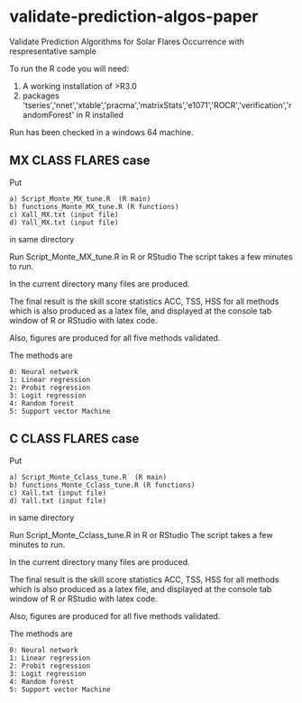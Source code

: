 # validate-prediction-algos-paper
Validate Prediction Algorithms for Solar Flares Occurrence with respresentative sample

To run the R code you will need:

1. A working installation of >R3.0
2. packages 'tseries','nnet','xtable','pracma','matrixStats','e1071','ROCR','verification','randomForest' in R installed


Run has been checked in a windows 64 machine.


## MX CLASS FLARES case

Put

```
a) Script_Monte_MX_tune.R  (R main) 
b) functions_Monte_MX_tune.R (R functions) 
c) Xall_MX.txt (input file) 
d) Yall_MX.txt (input file) 
```
in same directory 

Run Script_Monte_MX_tune.R in R or RStudio
The script takes a few minutes to run.


In the current directory many files are produced.

The final result is the skill score statistics ACC, TSS, HSS for all methods which is also produced as a latex file,
and displayed at the console tab window of R or RStudio with latex code.

Also, figures are produced for all five methods validated.

The methods are
```
0: Neural network
1: Linear regression
2: Probit regression
3: Logit regression
4: Random forest
5: Support vector Machine
```

## C CLASS FLARES case

Put

```
a) Script_Monte_Cclass_tune.R  (R main)
b) functions_Monte_Cclass_tune.R (R functions)
c) Xall.txt (input file)
d) Yall.txt (input file)
```
in same directory 

Run Script_Monte_Cclass_tune.R in R or RStudio
The script takes a few minutes to run.


In the current directory many files are produced.

The final result is the skill score statistics ACC, TSS, HSS for all methods which is also produced as a latex file,
and displayed at the console tab window of R or RStudio with latex code.

Also, figures are produced for all five methods validated.

The methods are
```
0: Neural network
1: Linear regression
2: Probit regression
3: Logit regression
4: Random forest
5: Support vector Machine
```
